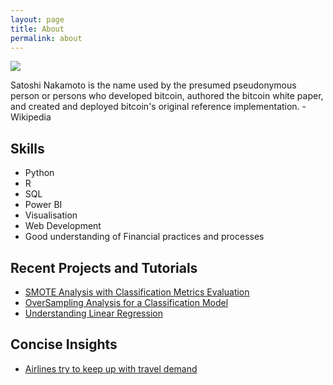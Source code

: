 ```yaml
---
layout: page
title: About
permalink: about
---
```


<img class="mx-auto w-1/2" src="{{site.baseurl}}/assets/img/10918.jpg">

Satoshi Nakamoto is the name used by the presumed pseudonymous person or persons who developed bitcoin, authored the bitcoin white paper, and created and deployed bitcoin's original reference implementation. - Wikipedia

## Skills

- Python
- R
- SQL
- Power BI
- Visualisation
- Web Development
- Good understanding of Financial practices and processes

## Recent Projects and Tutorials

- [SMOTE Analysis with Classification Metrics Evaluation](https://github.com/Akiwacky/Over-Sampling-Metrics-Evaluation-)
- [OverSampling Analysis for a Classification Model](https://github.com/Akiwacky/OverSampling-Analysis-for-Classification)
- [Understanding Linear Regression](https://medium.com/@wiajayi/understanding-linear-regression-3a977addcc1b)

## Concise Insights

- [Airlines try to keep up with travel demand](https://medium.com/@wiajayi/airlines-try-to-keep-up-with-travel-demand-3c26f8793489)
